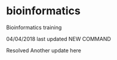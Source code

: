 # bioinformatics
Bioinformatics training

04/04/2018 last updated
NEW COMMAND

Resolved
Another update here
